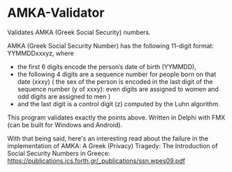 # AMKA-Validator
Validates AMKA (Greek Social Security) numbers.


AMKA (Greek Social Security Number) has the following 11-digit format: YYMMDDxxxyz, where 
- the first 6 digits encode the person’s date of birth (YYMMDD), 
- the following 4 digits are a sequence number for people born on that date (xxxy) 
( the sex of the person is encoded in the last digit of the sequence number (y of xxxy): even digits are assigned to women and odd digits are assigned to men )
- and the last digit is a control digit (z) computed by the Luhn algorithm. 

This program validates exactly the points above. Written in Delphi with FMX (can be built for Windows and Android).

With that being said, here's an interesting read about the failure in the implementation of AMKA: 
A Greek (Privacy) Tragedy: The Introduction of Social Security Numbers in Greece: https://publications.ics.forth.gr/_publications/ssn.wpes09.pdf
